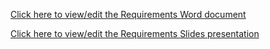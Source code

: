 [Click here to view/edit the Requirements Word document](https://myapsu-my.sharepoint.com/:w:/r/personal/plewis10_my_apsu_edu/_layouts/15/Doc.aspx?sourcedoc=%7B4028C35B-1444-46CF-BE66-20BCB5B92AB6%7D&file=Project%20Requirements%204805.docx&action=default&mobileredirect=true&DefaultItemOpen=1&login_hint=plewis10%40my.apsu.edu&ct=1726443114185&wdOrigin=OFFICECOM-WEB.START.REC&cid=2ee85bf8-b234-4168-ba2b-dd80323d1b8e&wdPreviousSessionSrc=HarmonyWeb&wdPreviousSession=19c8c18e-9108-41cd-bdf8-b9db0e82b032)

[Click here to view/edit the Requirements Slides presentation](https://docs.google.com/presentation/d/12dXbG54joLiLTol3oQYzxgFewHxkVk1sJU9gPNZkhsI/edit#slide=id.g300bcf7c9d1_0_15)

